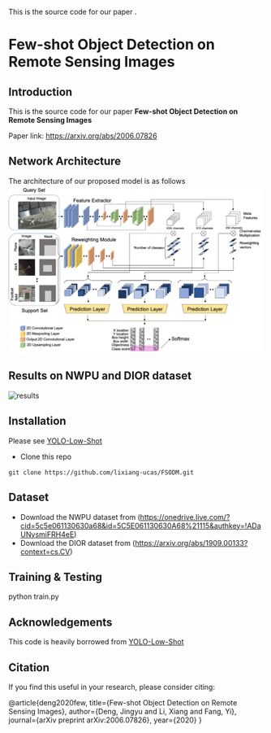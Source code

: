 This is the source code for our paper <b></b>.


# Few-shot Object Detection on Remote Sensing Images


Introduction
------------
This is the source code for our paper **Few-shot Object Detection on Remote Sensing Images**

Paper link: https://arxiv.org/abs/2006.07826

Network Architecture
--------------------
The architecture of our proposed model is as follows
![network](main_pipeline.png)


Results on NWPU and DIOR dataset
--------------------
![results](results.png)

## Installation
Please see [YOLO-Low-Shot](https://github.com/bingykang/Fewshot_Detection)

* Clone this repo
```
git clone https://github.com/lixiang-ucas/FSODM.git

```
## Dataset
* Download the NWPU dataset from (https://onedrive.live.com/?cid=5c5e061130630a68&id=5C5E061130630A68%21115&authkey=!ADaUNysmiFRH4eE)
* Download the DIOR dataset from (https://arxiv.org/abs/1909.00133?context=cs.CV)


## Training & Testing

python train.py


## Acknowledgements
This code is heavily borrowed from [YOLO-Low-Shot](https://github.com/bingykang/Fewshot_Detection)


## Citation

If you find this useful in your research, please consider citing:

  @article{deng2020few,
  title={Few-shot Object Detection on Remote Sensing Images},
  author={Deng, Jingyu and Li, Xiang and Fang, Yi},
  journal={arXiv preprint arXiv:2006.07826},
  year={2020}
}
